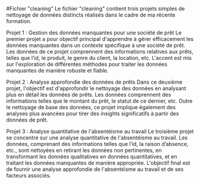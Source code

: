#Fichier "cleaning"
Le fichier "cleaning" contient trois projets simples de nettoyage de données distincts réalisés dans le cadre de ma récente formation.

Projet 1 : Gestion des données manquantes pour une société de prêt
Le premier projet a pour objectif principal d'apprendre à gérer efficacement les données manquantes dans un contexte spécifique à une société de prêt. Les données de ce projet comprennent des informations relatives aux prêts, telles que l’id, le produit, le genre du client, la location, etc. L'accent est mis sur l'exploration de différentes méthodes pour traiter les données manquantes de manière robuste et fiable.

Projet 2 : Analyse approfondie des données de prêts
Dans ce deuxième projet, l'objectif est d'approfondir le nettoyage des données en analysant plus en détail les données de prêts. Les données comprennent des informations telles que le montant du prêt, le statut de ce dernier, etc. Outre le nettoyage de base des données, ce projet implique également des analyses plus avancées pour tirer des insights significatifs à partir des données de prêt.

Projet 3 : Analyse quantitative de l'absentéisme au travail
Le troisième projet se concentre sur une analyse quantitative de l'absentéisme au travail. Les données, comprenant des informations telles que l’id, la raison d’absence, etc., sont nettoyées en retirant les données non pertinentes, en transformant les données qualitatives en données quantitatives, et en traitant les données manquantes de manière appropriée. L'objectif final est de fournir une analyse approfondie de l'absentéisme au travail et de ses facteurs associés.
